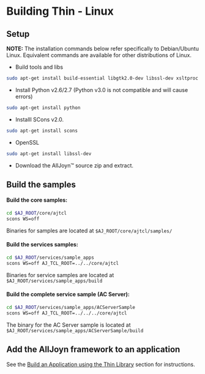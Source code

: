 # Building Thin - Linux

## Setup

**NOTE:** The installation commands below refer specifically to
Debian/Ubuntu Linux. Equivalent commands are available for other distributions of Linux.

* Build tools and libs

```sh
sudo apt-get install build-essential libgtk2.0-dev libssl-dev xsltproc ia32-libs libxml2-dev
```

* Install Python v2.6/2.7 (Python v3.0 is not compatible and will cause errors)

```sh
sudo apt-get install python
```

* Installl SCons v2.0.

```sh
sudo apt-get install scons
```

* OpenSSL

```sh
sudo apt-get install libssl-dev
```

* Download the AllJoyn&trade; source zip and extract.

## Build the samples

#### Build the core samples:

```sh
cd $AJ_ROOT/core/ajtcl
scons WS=off
```

Binaries for samples are located at `$AJ_ROOT/core/ajtcl/samples/`

#### Build the services samples:

```sh
cd $AJ_ROOT/services/sample_apps
scons WS=off AJ_TCL_ROOT=../../core/ajtcl
```

Binaries for service samples are located at `$AJ_ROOT/services/sample_apps/build`

#### Build the complete service sample (AC Server):

```sh
cd $AJ_ROOT/services/sample_apps/ACServerSample
scons WS=off AJ_TCL_ROOT=../../../core/ajtcl
```

The binary for the AC Server sample is located at `$AJ_ROOT/services/sample_apps/ACServerSample/build`

## Add the AllJoyn framework to an application

See the [Build an Application using the Thin Library][build-app-thin-library] section for instructions.

[build-app-thin-library]:  /develop/tutorial/thin-app
